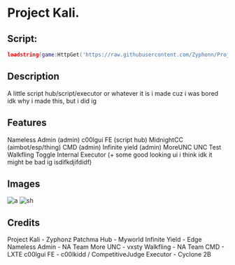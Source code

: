 # Project Kali.

## Script:

```lua
loadstring(game:HttpGet('https://raw.githubusercontent.com/Zyphonn/ProjectKaliUpdated/main/main.lua'))()
```

## Description

A little script hub/script/executor or whatever it is i made cuz i was bored
idk why i made this, but i did ig

## Features

Nameless Admin (admin)
c00lgui FE (script hub)
MidnightCC (aimbot/esp/thing)
CMD (admin)
Infinite yield (admin)
MoreUNC
UNC Test
Walkfling Toggle
Internal Executor
            (+ some good looking ui i think idk it might be bad ig isdifkdjifdidf)

## Images
![a](https://github.com/Zyphonn/ProjectKaliUpdated/assets/167906747/99f05ac3-9b48-472d-9877-b6a824df94a2)
![sh](https://github.com/Zyphonn/ProjectKaliUpdated/assets/167906747/ba1b5fd6-3c24-4f77-b326-e44491486bfa)

## Credits

Project Kali - Zyphonz
Patchma Hub - Myworld
Infinite Yield - Edge
Nameless Admin - NA Team
More UNC - vxsty
Walkfling - NA Team
CMD - LXTE
c00lgui FE - c00lkidd / CompetitiveJudge
Executor - Cyclone 2B
